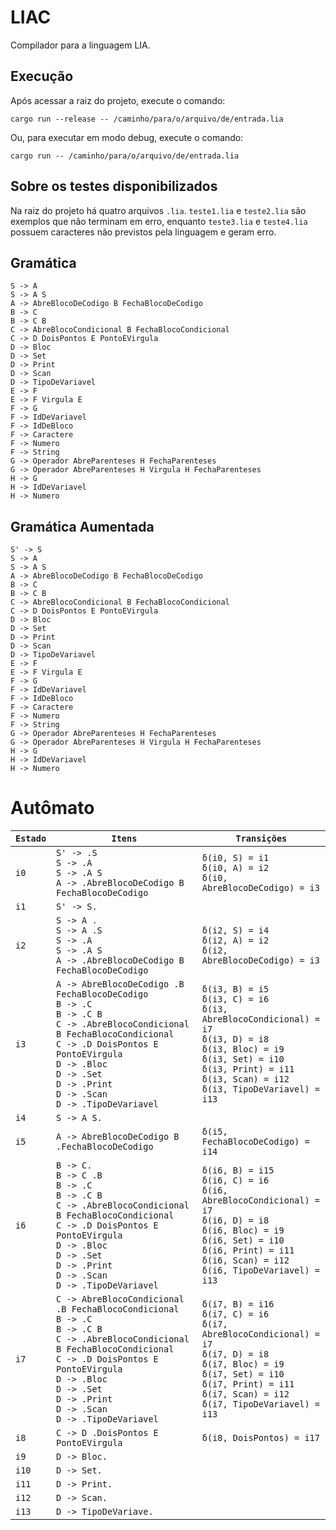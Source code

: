 # LIAC

Compilador para a linguagem LIA.

## Execução

Após acessar a raiz do projeto, execute o comando:

```
cargo run --release -- /caminho/para/o/arquivo/de/entrada.lia
```

Ou, para executar em modo debug, execute o comando:

```
cargo run -- /caminho/para/o/arquivo/de/entrada.lia
```

## Sobre os testes disponibilizados

Na raiz do projeto há quatro arquivos ```.lia```. ```teste1.lia``` e ```teste2.lia``` são exemplos que não terminam em erro, enquanto ```teste3.lia``` e ```teste4.lia``` possuem caracteres não previstos pela linguagem e geram erro.

## Gramática

```
S -> A
S -> A S
A -> AbreBlocoDeCodigo B FechaBlocoDeCodigo
B -> C
B -> C B
C -> AbreBlocoCondicional B FechaBlocoCondicional
C -> D DoisPontos E PontoEVirgula
D -> Bloc
D -> Set
D -> Print
D -> Scan
D -> TipoDeVariavel
E -> F
E -> F Virgula E
F -> G
F -> IdDeVariavel
F -> IdDeBloco
F -> Caractere
F -> Numero
F -> String
G -> Operador AbreParenteses H FechaParenteses
G -> Operador AbreParenteses H Virgula H FechaParenteses
H -> G
H -> IdDeVariavel
H -> Numero
```

## Gramática Aumentada

```
S' -> S
S -> A
S -> A S
A -> AbreBlocoDeCodigo B FechaBlocoDeCodigo
B -> C
B -> C B
C -> AbreBlocoCondicional B FechaBlocoCondicional
C -> D DoisPontos E PontoEVirgula
D -> Bloc
D -> Set
D -> Print
D -> Scan
D -> TipoDeVariavel
E -> F
E -> F Virgula E
F -> G
F -> IdDeVariavel
F -> IdDeBloco
F -> Caractere
F -> Numero
F -> String
G -> Operador AbreParenteses H FechaParenteses
G -> Operador AbreParenteses H Virgula H FechaParenteses
H -> G
H -> IdDeVariavel
H -> Numero
```

# Autômato

| ```Estado``` | ```Itens``` | ```Transições``` |
|---|---|---|
| ```i0``` | ```S' -> .S```<br>```S -> .A```<br>```S -> .A S```<br>```A -> .AbreBlocoDeCodigo B FechaBlocoDeCodigo``` | ```δ(i0, S) = i1```<br>```δ(i0, A) = i2```<br>```δ(i0, AbreBlocoDeCodigo) = i3``` |
| ```i1``` | ```S' -> S.``` |   |
| ```i2``` | ```S -> A .```<br>```S -> A .S```<br>```S -> .A```<br>```S -> .A S```<br>```A -> .AbreBlocoDeCodigo B FechaBlocoDeCodigo``` | ```δ(i2, S) = i4```<br>```δ(i2, A) = i2```<br>```δ(i2, AbreBlocoDeCodigo) = i3``` |
| ```i3``` | ```A -> AbreBlocoDeCodigo .B FechaBlocoDeCodigo```<br>```B -> .C```<br>```B -> .C B```<br>```C -> .AbreBlocoCondicional B FechaBlocoCondicional```<br>```C -> .D DoisPontos E PontoEVirgula```<br>```D -> .Bloc```<br>```D -> .Set```<br>```D -> .Print```<br>```D -> .Scan```<br>```D -> .TipoDeVariavel``` | ```δ(i3, B) = i5```<br>```δ(i3, C) = i6```<br>```δ(i3, AbreBlocoCondicional) = i7```<br>```δ(i3, D) = i8```<br>```δ(i3, Bloc) = i9```<br>```δ(i3, Set) = i10```<br>```δ(i3, Print) = i11```<br>```δ(i3, Scan) = i12```<br>```δ(i3, TipoDeVariavel) = i13``` |
| ```i4``` | ```S -> A S.``` |   |
| ```i5``` | ```A -> AbreBlocoDeCodigo B .FechaBlocoDeCodigo``` | ```δ(i5, FechaBlocoDeCodigo) = i14``` |
| ```i6``` | ```B -> C.```<br>```B -> C .B```<br>```B -> .C```<br>```B -> .C B```<br>```C -> .AbreBlocoCondicional B FechaBlocoCondicional```<br>```C -> .D DoisPontos E PontoEVirgula```<br>```D -> .Bloc```<br>```D -> .Set```<br>```D -> .Print```<br>```D -> .Scan```<br>```D -> .TipoDeVariavel``` | ```δ(i6, B) = i15```<br>```δ(i6, C) = i6```<br>```δ(i6, AbreBlocoCondicional) = i7```<br>```δ(i6, D) = i8```<br>```δ(i6, Bloc) = i9```<br>```δ(i6, Set) = i10```<br>```δ(i6, Print) = i11```<br>```δ(i6, Scan) = i12```<br>```δ(i6, TipoDeVariavel) = i13``` |
| ```i7``` | ```C -> AbreBlocoCondicional .B FechaBlocoCondicional```<br>```B -> .C```<br>```B -> .C B```<br>```C -> .AbreBlocoCondicional B FechaBlocoCondicional```<br>```C -> .D DoisPontos E PontoEVirgula```<br>```D -> .Bloc```<br>```D -> .Set```<br>```D -> .Print```<br>```D -> .Scan```<br>```D -> .TipoDeVariavel``` | ```δ(i7, B) = i16```<br>```δ(i7, C) = i6```<br>```δ(i7, AbreBlocoCondicional) = i7```<br>```δ(i7, D) = i8```<br>```δ(i7, Bloc) = i9```<br>```δ(i7, Set) = i10```<br>```δ(i7, Print) = i11```<br>```δ(i7, Scan) = i12```<br>```δ(i7, TipoDeVariavel) = i13``` |
| ```i8``` | ```C -> D .DoisPontos E PontoEVirgula``` | ```δ(i8, DoisPontos) = i17``` |
| ```i9``` | ```D -> Bloc.``` |   |
| ```i10``` | ```D -> Set.``` |   |
| ```i11``` | ```D -> Print.``` |   |
| ```i12``` | ```D -> Scan.``` |   |
| ```i13``` | ```D -> TipoDeVariave.``` |   |